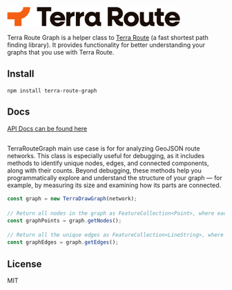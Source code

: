 <picture>
  <source media="(prefers-color-scheme: dark)" srcset="./assets/logo-dark-mode.png">
  <source media="(prefers-color-scheme: light)" srcset="./assets/logo.png">
  <img alt="Terra Draw logo" src="./assets/logo.png" width="400px">
</picture>

<p></p>

Terra Route Graph is a helper class to [Terra Route](https://www.github.com/JamesLMilner/terra-route) (a fast shortest path finding library). It provides functionality for better understanding your graphs that you use with Terra Route.

## Install

```
npm install terra-route-graph
```

## Docs 

[API Docs can be found here](https://jameslmilner.github.io/terra-route-graph/)

## 

TerraRouteGraph main use case is for for analyzing GeoJSON route networks. This class is especially useful for debugging, as it includes methods to identify unique nodes, edges, and connected components, along with their counts. Beyond debugging, these methods help you programmatically explore and understand the structure of your graph — for example, by measuring its size and examining how its parts are connected.

```typescript
const graph = new TerraDrawGraph(network);

// Return all nodes in the graph as FeatureCollection<Point>, where each unique node is a Feature<Point>
const graphPoints = graph.getNodes();

// Return all the unique edges as FeatureCollection<LineString>, where each unique edge is a Feature<LineString>
const graphEdges = graph.getEdges(); 
```
 
## License

MIT